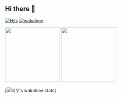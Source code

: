 ## Hi there 👋

<!--
**eraserChoi/eraserChoi** is a ✨ _special_ ✨ repository because its `README.md` (this file) appears on your GitHub profile.

Here are some ideas to get you started:

- 🔭 I’m currently working on ...
- 🌱 I’m currently learning ...
- 👯 I’m looking to collaborate on ...
- 🤔 I’m looking for help with ...
- 💬 Ask me about ...
- 📫 How to reach me: ...
- 😄 Pronouns: ...
- ⚡ Fun fact: ...
-->
[![Hits](https://hits.seeyoufarm.com/api/count/incr/badge.svg?url=https%3A%2F%2Fgithub.com%2FeraserChoi&count_bg=%2379C83D&title_bg=%23555555&icon=reddit.svg&icon_color=%23E7E7E7&title=visited&edge_flat=false)](https://hits.seeyoufarm.com)
[![wakatime](https://wakatime.com/badge/user/45599f05-6895-4eda-bd15-3016ea2fe4f1.svg)](https://wakatime.com/@45599f05-6895-4eda-bd15-3016ea2fe4f1)

<p>
  <img height="180em" src="https://github-readme-stats.vercel.app/api?username=eraserChoi&show_icons=true&include_all_commits=true&bg_color=30,e96443,904e95&title_color=fff&text_color=fff">
  <img height="180em" src="https://github-readme-stats.vercel.app/api/top-langs/?username=eraserChoi&layout=compact&bg_color=30,e96443,904e95&title_color=fff&text_color=fff">
</p>

[![지우's wakatime stats](https://github-readme-stats.vercel.app/api/wakatime?username=eraserChoi)]
